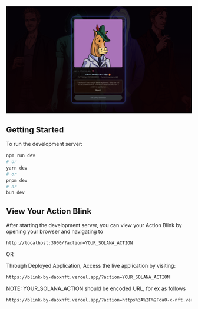 [![Cover Image](./public/GH.png)]( https://blink-by-daoxnft.vercel.app)

## Getting Started

To run the development server:

```bash
npm run dev
# or
yarn dev
# or
pnpm dev
# or
bun dev
```

## View Your Action Blink

After starting the development server, you can view your Action Blink by opening your browser and navigating to
```bash
http://localhost:3000/?action=YOUR_SOLANA_ACTION
```

OR

Through Deployed Application, Access the live application by visiting:
```bash
https://blink-by-daoxnft.vercel.app/?action=YOUR_SOLANA_ACTION
```

<ins>NOTE</ins>: YOUR_SOLANA_ACTION should be encoded URL, for ex as follows

```bash
https://blink-by-daoxnft.vercel.app/?action=https%3A%2F%2Fda0-x-nft.vercel.app%2Fapi%2Fjoin-dao-action%3Fnft_id%3D7%26mbrs%3D4%26frcn%3D4
```